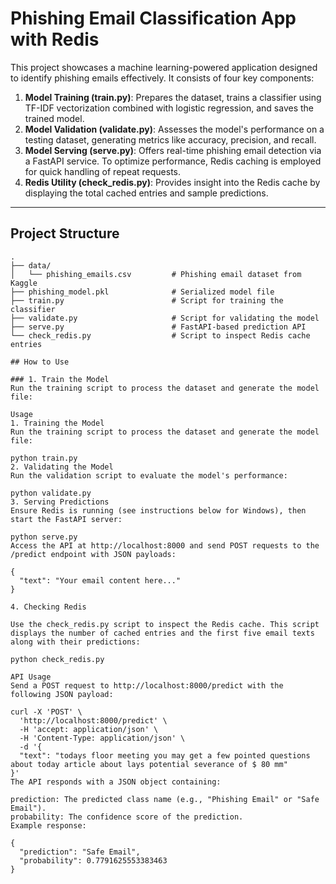 # Phishing Email Classification App with Redis

This project showcases a machine learning-powered application designed to identify phishing emails effectively. It consists of four key components:

1. **Model Training (train.py)**: Prepares the dataset, trains a classifier using TF-IDF vectorization combined with logistic regression, and saves the trained model.
2. **Model Validation (validate.py)**: Assesses the model's performance on a testing dataset, generating metrics like accuracy, precision, and recall.
3. **Model Serving (serve.py)**: Offers real-time phishing email detection via a FastAPI service. To optimize performance, Redis caching is employed for quick handling of repeat requests.
4. **Redis Utility (check_redis.py)**: Provides insight into the Redis cache by displaying the total cached entries and sample predictions.

---

## Project Structure

```plaintext
.
├── data/
│   └── phishing_emails.csv         # Phishing email dataset from Kaggle
├── phishing_model.pkl              # Serialized model file
├── train.py                        # Script for training the classifier
├── validate.py                     # Script for validating the model
├── serve.py                        # FastAPI-based prediction API
└── check_redis.py                  # Script to inspect Redis cache entries

## How to Use

### 1. Train the Model
Run the training script to process the dataset and generate the model file:

Usage
1. Training the Model
Run the training script to process the dataset and generate the model file:

python train.py
2. Validating the Model
Run the validation script to evaluate the model's performance:

python validate.py
3. Serving Predictions
Ensure Redis is running (see instructions below for Windows), then start the FastAPI server:

python serve.py
Access the API at http://localhost:8000 and send POST requests to the /predict endpoint with JSON payloads:

{
  "text": "Your email content here..."
}

4. Checking Redis

Use the check_redis.py script to inspect the Redis cache. This script displays the number of cached entries and the first five email texts along with their predictions:

python check_redis.py

API Usage
Send a POST request to http://localhost:8000/predict with the following JSON payload:

curl -X 'POST' \
  'http://localhost:8000/predict' \
  -H 'accept: application/json' \
  -H 'Content-Type: application/json' \
  -d '{
  "text": "todays floor meeting you may get a few pointed questions about today article about lays potential severance of $ 80 mm"
}'
The API responds with a JSON object containing:

prediction: The predicted class name (e.g., "Phishing Email" or "Safe Email").
probability: The confidence score of the prediction.
Example response:

{
  "prediction": "Safe Email",
  "probability": 0.7791625553383463
}